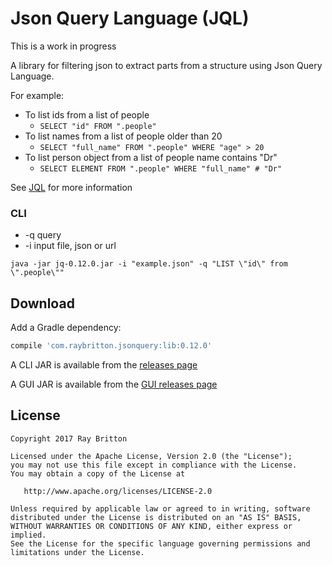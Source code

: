 # Json Query Language (JQL)

This is a work in progress

A library for filtering json to extract parts from a structure using Json Query Language.

For example:
* To list ids from a list of people
    * `SELECT "id" FROM ".people"`
* To list names from a list of people older than 20
    * `SELECT "full_name" FROM ".people" WHERE "age" > 20`
* To list person object from a list of people name contains "Dr"
    * `SELECT ELEMENT FROM ".people" WHERE "full_name" # "Dr"`
    
See [JQL](https://github.com/raybritton/json-query/blob/master/JQL.md) for more information

### CLI

* -q query
* -i input file, json or url

`java -jar jq-0.12.0.jar -i "example.json" -q "LIST \"id\" from \".people\""`

## Download

Add a Gradle dependency:

```groovy
compile 'com.raybritton.jsonquery:lib:0.12.0'
```

A CLI JAR is available from the [releases page](https://github.com/raybritton/json-query/releases)

A GUI JAR is available from the [GUI releases page](https://github.com/raybritton/json-query-gui/releases)

## License

```
Copyright 2017 Ray Britton

Licensed under the Apache License, Version 2.0 (the "License");
you may not use this file except in compliance with the License.
You may obtain a copy of the License at

   http://www.apache.org/licenses/LICENSE-2.0

Unless required by applicable law or agreed to in writing, software
distributed under the License is distributed on an "AS IS" BASIS,
WITHOUT WARRANTIES OR CONDITIONS OF ANY KIND, either express or implied.
See the License for the specific language governing permissions and
limitations under the License.
```

